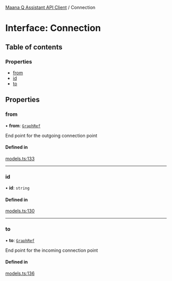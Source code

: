 [Maana Q Assistant API Client](../README.md) / Connection

# Interface: Connection

## Table of contents

### Properties

- [from](Connection.md#from)
- [id](Connection.md#id)
- [to](Connection.md#to)

## Properties

### from

• **from**: [`GraphRef`](../README.md#graphref)

End point for the outgoing connection point

#### Defined in

[models.ts:133](https://github.com/maana-io/q-assistant-client/blob/develop/src/models.ts#L133)

___

### id

• **id**: `string`

#### Defined in

[models.ts:130](https://github.com/maana-io/q-assistant-client/blob/develop/src/models.ts#L130)

___

### to

• **to**: [`GraphRef`](../README.md#graphref)

End point for the incoming connection point

#### Defined in

[models.ts:136](https://github.com/maana-io/q-assistant-client/blob/develop/src/models.ts#L136)
